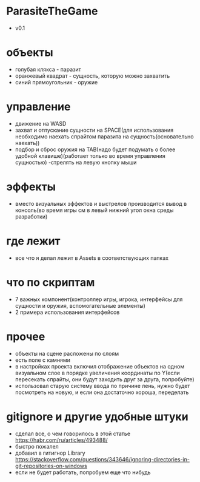 # ParasiteTheGame
- v0.1
# объекты
- голубая клякса - паразит
- оранжевый квадрат - сущность, которую можно захватить
- синий прямоугольник - оружие
# управление
- движение на WASD
- захват и отпускание сущности на SPACE(для использования необходимо наехать спрайтом паразита на сущность(основательно наехать))
- подбор и сброс оружия на TAB(надо будет подумать о более удобной клавише)(работает только во время управления сущностью)
-стрелять на левую кнопку мыши
# эффекты
- вместо визуальных эффектов и выстрелов производится вывод в консоль(во время игры см в левый нижний угол окна среды разработки)
# где лежит
- все что я делал лежит в Assets в соответствующих папках
# что по скриптам
- 7 важных компонент(контроллер игры, игрока, интерфейсы для сущности и оружия, вспомогательные элементы)
- 2 примера использования интерфейсов
# прочее
- объекты на сцене расложены по слоям
- есть поле с камнями
- в настройках проекта включил отображение объектов на одном визуальном слое в порядке увеличения координаты по Y(если пересекать спрайты, они будут заходить друг за друга, попробуйте)
- использовал старую систему ввода по причине лень, нужно будет посмотреть на новую, и если она достаточно хороша, переделать
# gitignore и другие удобные штуки
- сделал все, о чем говорилось в этой статье https://habr.com/ru/articles/493488/
- быстро пожалел
- добавил в гитигнор Library https://stackoverflow.com/questions/343646/ignoring-directories-in-git-repositories-on-windows
- если не будет работать, попробуем еще что нибудь